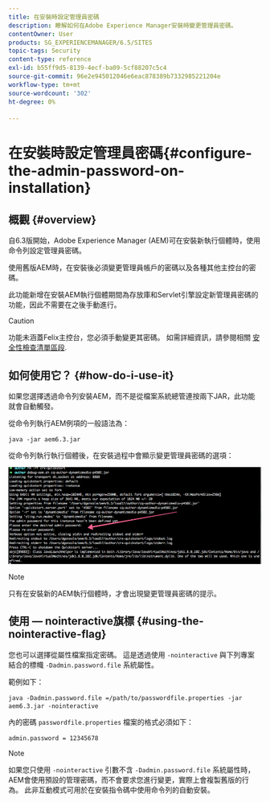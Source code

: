 ```yaml
---
title: 在安裝時設定管理員密碼
description: 瞭解如何在Adobe Experience Manager安裝時變更管理員密碼。
contentOwner: User
products: SG_EXPERIENCEMANAGER/6.5/SITES
topic-tags: Security
content-type: reference
exl-id: b55ff9d5-8139-4ecf-ba09-5cf88207c5c4
source-git-commit: 96e2e945012046e6eac878389b7332985221204e
workflow-type: tm+mt
source-wordcount: '302'
ht-degree: 0%

---
```


# 在安裝時設定管理員密碼{#configure-the-admin-password-on-installation}

## 概觀 {#overview}

自6.3版開始，Adobe Experience Manager (AEM)可在安裝新執行個體時，使用命令列設定管理員密碼。

使用舊版AEM時，在安裝後必須變更管理員帳戶的密碼以及各種其他主控台的密碼。

此功能新增在安裝AEM執行個體期間為存放庫和Servlet引擎設定新管理員密碼的功能，因此不需要在之後手動進行。

>[!CAUTION]
>
>功能未涵蓋Felix主控台，您必須手動變更其密碼。 如需詳細資訊，請參閱相關 [安全性檢查清單區段](/help/sites-administering/security-checklist.md#change-default-passwords-for-the-aem-and-osgi-console-admin-accounts).

## 如何使用它？ {#how-do-i-use-it}

如果您選擇透過命令列安裝AEM，而不是從檔案系統總管連按兩下JAR，此功能就會自動觸發。

從命令列執行AEM例項的一般語法為：

```shell
java -jar aem6.3.jar
```

從命令列執行執行個體後，在安裝過程中會顯示變更管理員密碼的選項：

![chlimage_1-116](assets/chlimage_1-116a.png)

>[!NOTE]
>
>只有在安裝新的AEM執行個體時，才會出現變更管理員密碼的提示。

## 使用 — nointeractive旗標 {#using-the-nointeractive-flag}

您也可以選擇從屬性檔案指定密碼。 這是透過使用 `-nointeractive` 與下列專案結合的標幟 `-Dadmin.password.file` 系統屬性。

範例如下：

```shell
java -Dadmin.password.file =/path/to/passwordfile.properties -jar aem6.3.jar -nointeractive
```

內的密碼 `passwordfile.properties` 檔案的格式必須如下：

```xml
admin.password = 12345678
```

>[!NOTE]
>
>如果您只使用 `-nointeractive` 引數不含 `-Dadmin.password.file` 系統屬性時，AEM會使用預設的管理密碼，而不會要求您進行變更，實際上會複製舊版的行為。 此非互動模式可用於在安裝指令碼中使用命令列的自動安裝。
